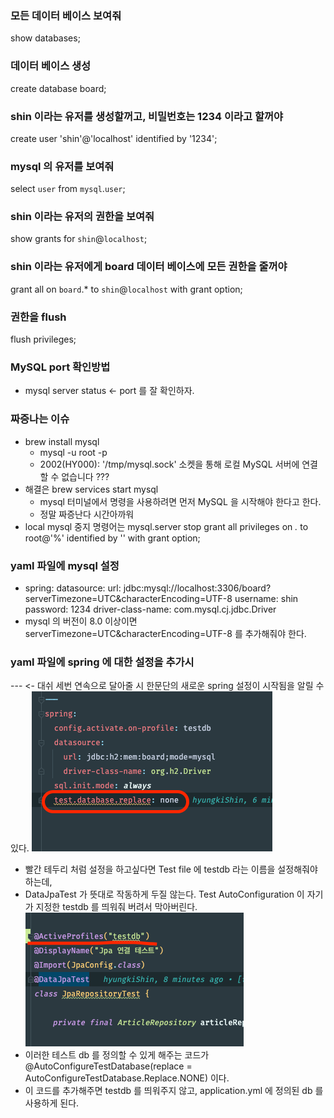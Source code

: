 ### 모든 데이터 베이스 보여줘 
show databases;

### 데이터 베이스 생성 <board>
create database board;

### shin 이라는 유저를 생성할꺼고,  비밀번호는 1234 이라고 할꺼야
create user 'shin'@'localhost' identified by '1234';

### mysql 의 유저를 보여줘
select `user` from `mysql`.`user`;

### shin 이라는 유저의 권한을 보여줘
show grants for `shin`@`localhost`;

### shin 이라는 유저에게 board 데이터 베이스에 모든 권한을 줄꺼야
grant all on `board`.* to `shin`@`localhost` with grant option;

### 권한을 flush
flush privileges;

### MySQL port 확인방법
- mysql server status <- port 를 잘 확인하자.

### 짜증나는 이슈
- brew install mysql 
    - mysql -u root -p
    - 2002(HY000): '/tmp/mysql.sock' 소켓을 통해 로컬 MySQL 서버에 연결할 수 없습니다 ???
- 해결은 brew services start mysql
    - mysql 터미널에서 명령을 사용하려면 먼저 MySQL 을 시작해야 한다고 한다.
    - 정말 짜증난다 시간아까워
- local mysql 중지 명령어는 mysql.server stop
  grant all privileges on *.* to root@'%' identified by '' with grant option;

### yaml 파일에 mysql 설정
- spring:
    datasource:
        url: jdbc:mysql://localhost:3306/board?serverTimezone=UTC&characterEncoding=UTF-8
        username: shin
        password: 1234
        driver-class-name: com.mysql.cj.jdbc.Driver
- mysql 의 버전이 8.0 이상이면 serverTimezone=UTC&characterEncoding=UTF-8 를 추가해줘야 한다.

### yaml 파일에 spring 에 대한 설정을 추가시

--- <- 대쉬 세번 연속으로 달아줄 시 한문단의 새로운 spring 설정이 시작됨을 알릴 수 있다.
![img.png](img.png)

- 빨간 테두리 처럼 설정을 하고싶다면 Test file 에 testdb 라는 이름을 설정해줘야 하는데,
- DataJpaTest 가 뜻대로 작동하게 두질 않는다. Test AutoConfiguration 이 자기가 지정한 testdb 를 띄워줘 버려서 막아버린다. 
![img_1.png](img_1.png)
- 이러한 테스트 db 를 정의할 수 있게 해주는 코드가 @AutoConfigureTestDatabase(replace = AutoConfigureTestDatabase.Replace.NONE) 이다.
- 이 코드를 추가해주면 testdb 를 띄워주지 않고, application.yml 에 정의된 db 를 사용하게 된다.